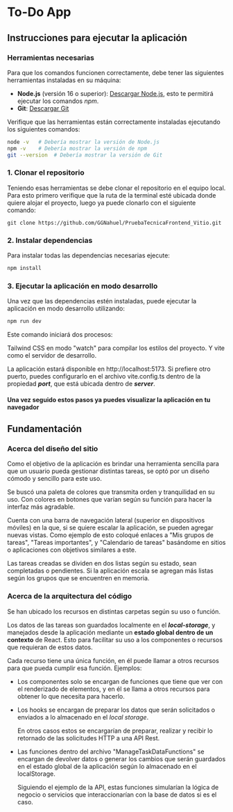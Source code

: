 # To-Do App

## Instrucciones para ejecutar la aplicación

### Herramientas necesarias

Para que los comandos funcionen correctamente, debe tener las siguientes herramientas instaladas en su máquina:

- **Node.js** (versión 16 o superior): [Descargar Node.js](https://nodejs.org/), esto te permitirá ejecutar los comandos *npm*.
- **Git**: [Descargar Git](https://git-scm.com/)

Verifique que las herramientas están correctamente instaladas ejecutando los siguientes comandos:

```bash
node -v   # Debería mostrar la versión de Node.js
npm -v    # Debería mostrar la versión de npm
git --version  # Debería mostrar la versión de Git
```

### 1. Clonar el repositorio
Teniendo esas herramientas se debe clonar el repositorio en el equipo local. Para esto primero verifique que la ruta de la terminal esté ubicada donde quiere alojar el proyecto, luego ya puede clonarlo con el siguiente comando:

```
git clone https://github.com/GGNahuel/PruebaTecnicaFrontend_Vitio.git
```

### 2. Instalar dependencias
Para instalar todas las dependencias necesarias ejecute:

```bash
npm install
```

### 3. Ejecutar la aplicación en modo desarrollo
Una vez que las dependencias estén instaladas, puede ejecutar la aplicación en modo desarrollo utilizando:

```bash
npm run dev
```
Este comando iniciará dos procesos:

Tailwind CSS en modo "watch" para compilar los estilos del proyecto.
Y vite como el servidor de desarrollo.

La aplicación estará disponible en http://localhost:5173. Si prefiere otro puerto, puedes configurarlo en el archivo vite.config.ts dentro de la propiedad ***port***, que está ubicada dentro de ***server***.

#### Una vez seguido estos pasos ya puedes visualizar la aplicación en tu navegador

## Fundamentación

### Acerca del diseño del sitio

Como el objetivo de la aplicación es brindar una herramienta sencilla para que un usuario pueda gestionar distintas tareas, se optó por un diseño cómodo y sencillo para este uso. 

Se buscó una paleta de colores que transmita orden y tranquilidad en su uso. Con colores en botones que varían según su función para hacer la interfaz más agradable.

Cuenta con una barra de navegación lateral (superior en dispositivos móviles) en la que, si se quiere escalar la aplicación, se pueden agregar nuevas vistas. Como ejemplo de esto coloqué enlaces a "Mis grupos de tareas", "Tareas importantes", y "Calendario de tareas" basándome en sitios o aplicaciones con objetivos similares a este.

Las tareas creadas se dividen en dos listas según su estado, sean completadas o pendientes. Si la aplicación escala se agregan más listas según los grupos que se encuentren en memoria.

### Acerca de la arquitectura del código

Se han ubicado los recursos en distintas carpetas según su uso o función. 

Los datos de las tareas son guardados localmente en el ***local-storage***, y manejados desde la aplicación mediante un **estado global dentro de un contexto** de React. Esto para facilitar su uso a los componentes o recursos que requieran de estos datos.

Cada recurso tiene una única función, en él puede llamar a otros recursos para que pueda cumplir esa función. Ejemplos: 
- Los componentes solo se encargan de funciones que tiene que ver con el renderizado de elementos, y en él se llama a otros recursos para obtener lo que necesita para hacerlo.
  
- Los hooks se encargan de preparar los datos que serán solicitados o enviados a lo almacenado en el *local storage*. 
  
  En otros casos estos se encargarían de preparar, realizar y recibir lo retornado de las solicitudes HTTP a una API Rest.
  
- Las funciones dentro del archivo "ManageTaskDataFunctions" se encargan de devolver datos o generar los cambios que serán guardados en el estado global de la aplicación según lo almacenado en el localStorage. 
  
  Siguiendo el ejemplo de la API, estas funciones simularían la lógica de negocio o servicios que interaccionarían con la base de datos si es el caso.

